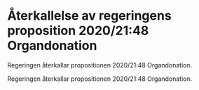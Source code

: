# Återkallelse av regeringens proposition 2020/21:48 Organdonation

Regeringen återkallar propositionen 2020/21:48 Organdonation.

Regeringen återkallar propositionen 2020/21:48 Organdonation.
